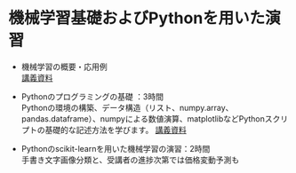 ﻿# 機械学習基礎およびPythonを用いた演習

- 機械学習の概要・応用例  
[講義資料](https://github.com/hhachiya/PythonHCSHD/blob/master/%E6%A9%9F%E6%A2%B0%E5%AD%A6%E7%BF%92%E3%81%AE%E6%A6%82%E8%A6%81%E3%83%BB%E5%BF%9C%E7%94%A8%E4%BE%8B.pdf)

- Pythonのプログラミングの基礎 ：3時間  
Pythonの環境の構築、データ構造（リスト、numpy.array、pandas.dataframe）、numpyによる数値演算、matplotlibなどPythonスクリプトの基礎的な記述方法を学びます。
[講義資料](http://hirotaka-hachiya.hatenablog.com/entry/2019/05/26/212059)

- Pythonのscikit-learnを用いた機械学習の演習：2時間  
手書き文字画像分類と、受講者の進捗次第では価格変動予測も
